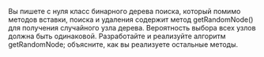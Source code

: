 Вы пишете с нуля класс бинарного дерева поиска, который помимо методов вставки, поиска и удаления содержит метод getRandomNode() для получения случайного узла дерева. Вероятность выбора всех узлов должна быть одинаковой. Разработайте и реализуйте алгоритм getRandomNode; объясните, как вы реализуете остальные методы.

